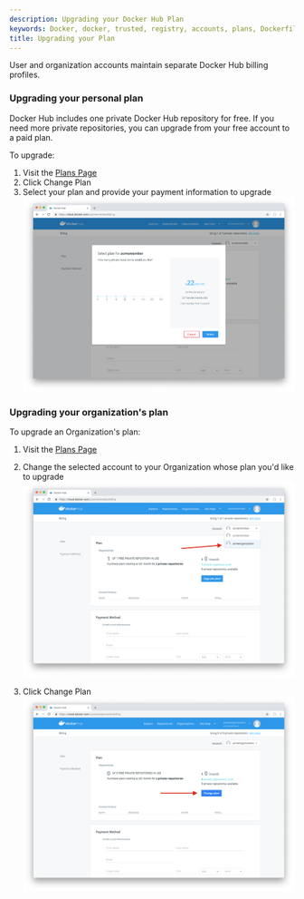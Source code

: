 ```yaml
---
description: Upgrading your Docker Hub Plan
keywords: Docker, docker, trusted, registry, accounts, plans, Dockerfile, Docker Hub, webhooks, docs, documentation
title: Upgrading your Plan
---
```


User and organization accounts maintain separate Docker Hub billing profiles.

### Upgrading your personal plan

Docker Hub includes one private Docker Hub repository for free. If you need
more private repositories, you can upgrade from your free account to a paid
plan.

To upgrade:
1. Visit the [Plans Page](https://hub.docker.com/account/billing-plans/)
2. Click Change Plan
3. Select your plan and provide your payment information to upgrade ![Upgrade Plan](images/index-upgrade-plan.png)

### Upgrading your organization's plan

To upgrade an Organization's plan:

1. Visit the [Plans Page](https://hub.docker.com/account/billing-plans/)
2. Change the selected account to your Organization whose plan you'd like to upgrade ![Change Account](images/upgrade-change-account.png)

3. Click Change Plan ![Change Plan](images/upgrade-change-plan.png)
